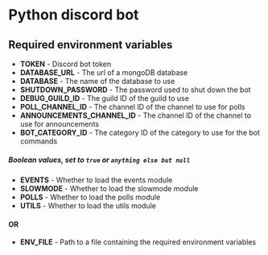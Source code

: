 # Python discord bot

## Required environment variables

- **TOKEN** - Discord bot token
- **DATABASE_URL** - The url of a mongoDB database
- **DATABASE** - The name of the database to use
- **SHUTDOWN_PASSWORD** - The password used to shut down the bot
- **DEBUG_GUILD_ID** - The guild ID of the guild to use
- **POLL_CHANNEL_ID** - The channel ID of the channel to use for polls
- **ANNOUNCEMENTS_CHANNEL_ID** - The channel ID of the channel to use for announcements
- **BOT_CATEGORY_ID** - The category ID of the category to use for the bot commands

##### Boolean values, set to `true` or `anything else but null`

- **EVENTS** - Whether to load the events module
- **SLOWMODE** - Whether to load the slowmode module
- **POLLS** - Whether to load the polls module
- **UTILS** - Whether to load the utils module

#### OR

- **ENV_FILE** - Path to a file containing the required environment variables
